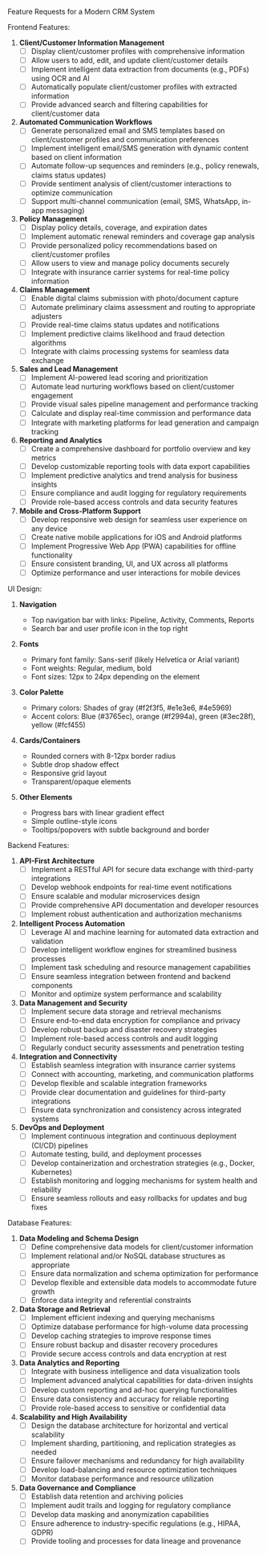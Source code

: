 Feature Requests for a Modern CRM System

Frontend Features:

1. **Client/Customer Information Management**
   - [ ] Display client/customer profiles with comprehensive information
   - [ ] Allow users to add, edit, and update client/customer details
   - [ ] Implement intelligent data extraction from documents (e.g., PDFs) using OCR and AI
   - [ ] Automatically populate client/customer profiles with extracted information
   - [ ] Provide advanced search and filtering capabilities for client/customer data

2. **Automated Communication Workflows**
   - [ ] Generate personalized email and SMS templates based on client/customer profiles and communication preferences
   - [ ] Implement intelligent email/SMS generation with dynamic content based on client information
   - [ ] Automate follow-up sequences and reminders (e.g., policy renewals, claims status updates)
   - [ ] Provide sentiment analysis of client/customer interactions to optimize communication
   - [ ] Support multi-channel communication (email, SMS, WhatsApp, in-app messaging)

3. **Policy Management**
   - [ ] Display policy details, coverage, and expiration dates
   - [ ] Implement automatic renewal reminders and coverage gap analysis
   - [ ] Provide personalized policy recommendations based on client/customer profiles
   - [ ] Allow users to view and manage policy documents securely
   - [ ] Integrate with insurance carrier systems for real-time policy information

4. **Claims Management**
   - [ ] Enable digital claims submission with photo/document capture
   - [ ] Automate preliminary claims assessment and routing to appropriate adjusters
   - [ ] Provide real-time claims status updates and notifications
   - [ ] Implement predictive claims likelihood and fraud detection algorithms
   - [ ] Integrate with claims processing systems for seamless data exchange

5. **Sales and Lead Management**
   - [ ] Implement AI-powered lead scoring and prioritization
   - [ ] Automate lead nurturing workflows based on client/customer engagement
   - [ ] Provide visual sales pipeline management and performance tracking
   - [ ] Calculate and display real-time commission and performance data
   - [ ] Integrate with marketing platforms for lead generation and campaign tracking

6. **Reporting and Analytics**
   - [ ] Create a comprehensive dashboard for portfolio overview and key metrics
   - [ ] Develop customizable reporting tools with data export capabilities
   - [ ] Implement predictive analytics and trend analysis for business insights
   - [ ] Ensure compliance and audit logging for regulatory requirements
   - [ ] Provide role-based access controls and data security features

7. **Mobile and Cross-Platform Support**
   - [ ] Develop responsive web design for seamless user experience on any device
   - [ ] Create native mobile applications for iOS and Android platforms
   - [ ] Implement Progressive Web App (PWA) capabilities for offline functionality
   - [ ] Ensure consistent branding, UI, and UX across all platforms
   - [ ] Optimize performance and user interactions for mobile devices

UI Design:

1. **Navigation**
   - Top navigation bar with links: Pipeline, Activity, Comments, Reports
   - Search bar and user profile icon in the top right

2. **Fonts**
   - Primary font family: Sans-serif (likely Helvetica or Arial variant)
   - Font weights: Regular, medium, bold
   - Font sizes: 12px to 24px depending on the element

3. **Color Palette**
   - Primary colors: Shades of gray (#f2f3f5, #e1e3e6, #4e5969)
   - Accent colors: Blue (#3765ec), orange (#f2994a), green (#3ec28f), yellow (#fcf455)

4. **Cards/Containers**
   - Rounded corners with 8-12px border radius
   - Subtle drop shadow effect
   - Responsive grid layout
   - Transparent/opaque elements

5. **Other Elements**
   - Progress bars with linear gradient effect
   - Simple outline-style icons
   - Tooltips/popovers with subtle background and border

Backend Features:

1. **API-First Architecture**
   - [ ] Implement a RESTful API for secure data exchange with third-party integrations
   - [ ] Develop webhook endpoints for real-time event notifications
   - [ ] Ensure scalable and modular microservices design
   - [ ] Provide comprehensive API documentation and developer resources
   - [ ] Implement robust authentication and authorization mechanisms

2. **Intelligent Process Automation**
   - [ ] Leverage AI and machine learning for automated data extraction and validation
   - [ ] Develop intelligent workflow engines for streamlined business processes
   - [ ] Implement task scheduling and resource management capabilities
   - [ ] Ensure seamless integration between frontend and backend components
   - [ ] Monitor and optimize system performance and scalability

3. **Data Management and Security**
   - [ ] Implement secure data storage and retrieval mechanisms
   - [ ] Ensure end-to-end data encryption for compliance and privacy
   - [ ] Develop robust backup and disaster recovery strategies
   - [ ] Implement role-based access controls and audit logging
   - [ ] Regularly conduct security assessments and penetration testing

4. **Integration and Connectivity**
   - [ ] Establish seamless integration with insurance carrier systems
   - [ ] Connect with accounting, marketing, and communication platforms
   - [ ] Develop flexible and scalable integration frameworks
   - [ ] Provide clear documentation and guidelines for third-party integrations
   - [ ] Ensure data synchronization and consistency across integrated systems

5. **DevOps and Deployment**
   - [ ] Implement continuous integration and continuous deployment (CI/CD) pipelines
   - [ ] Automate testing, build, and deployment processes
   - [ ] Develop containerization and orchestration strategies (e.g., Docker, Kubernetes)
   - [ ] Establish monitoring and logging mechanisms for system health and reliability
   - [ ] Ensure seamless rollouts and easy rollbacks for updates and bug fixes

Database Features:

1. **Data Modeling and Schema Design**
   - [ ] Define comprehensive data models for client/customer information
   - [ ] Implement relational and/or NoSQL database structures as appropriate
   - [ ] Ensure data normalization and schema optimization for performance
   - [ ] Develop flexible and extensible data models to accommodate future growth
   - [ ] Enforce data integrity and referential constraints

2. **Data Storage and Retrieval**
   - [ ] Implement efficient indexing and querying mechanisms
   - [ ] Optimize database performance for high-volume data processing
   - [ ] Develop caching strategies to improve response times
   - [ ] Ensure robust backup and disaster recovery procedures
   - [ ] Provide secure access controls and data encryption at rest

3. **Data Analytics and Reporting**
   - [ ] Integrate with business intelligence and data visualization tools
   - [ ] Implement advanced analytical capabilities for data-driven insights
   - [ ] Develop custom reporting and ad-hoc querying functionalities
   - [ ] Ensure data consistency and accuracy for reliable reporting
   - [ ] Provide role-based access to sensitive or confidential data

4. **Scalability and High Availability**
   - [ ] Design the database architecture for horizontal and vertical scalability
   - [ ] Implement sharding, partitioning, and replication strategies as needed
   - [ ] Ensure failover mechanisms and redundancy for high availability
   - [ ] Develop load-balancing and resource optimization techniques
   - [ ] Monitor database performance and resource utilization

5. **Data Governance and Compliance**
   - [ ] Establish data retention and archiving policies
   - [ ] Implement audit trails and logging for regulatory compliance
   - [ ] Develop data masking and anonymization capabilities
   - [ ] Ensure adherence to industry-specific regulations (e.g., HIPAA, GDPR)
   - [ ] Provide tooling and processes for data lineage and provenance